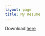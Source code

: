 ```yaml
---
layout: page
title: My Resume
---
```


Download [here](https://drive.google.com/file/d/1icf42yKGhzJfVCpuMwOrGuF_CvlROqMA/view?usp=sharing)